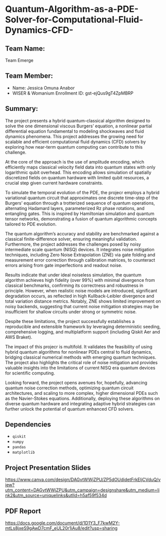 # Quantum-Algorithm-as-a-PDE-Solver-for-Computational-Fluid-Dynamics-CFD-

## Team Name: 
Team Emerge

## Team Member:
- Name: Jessica Omuna Anabor
- WISER & Womanium Enrollment ID: gst-ejQus9gT4ZpMBRP

## Summary:

The project presents a hybrid quantum-classical algorithm designed to solve the one dimensional viscous Burgers’ equation, a nonlinear partial differential equation fundamental to modeling shockwaves and fluid dynamics phenomena. This project addresses the growing need for scalable and efficient computational fluid dynamics (CFD) solvers by exploring how near-term quantum computing can contribute to this challenge.

At the core of the approach is the use of amplitude encoding, which efficiently maps classical velocity field data into quantum states with only logarithmic qubit overhead. This encoding allows simulation of spatially discretized fields on quantum hardware with limited qubit resources, a crucial step given current hardware constraints.

To simulate the temporal evolution of the PDE, the projecr employs a hybrid variational quantum circuit that approximates one discrete time-step of the Burgers’ equation through a trotterized sequence of quantum operations, alternating Hadamard layers, parameterized Rz phase rotations, and entangling gates. This is inspired by Hamiltonian simulation and quantum tensor networks, demonstrating a fusion of quantum algorithmic concepts tailored to PDE evolution.

The quantum algorithm’s accuracy and stability are benchmarked against a classical finite-difference solver, ensuring meaningful validation. Furthermore, the project addresses the challenges posed by noisy intermediate scale quantum (NISQ) devices. It integrates noise mitigation techniques,  including Zero Noise Extrapolation (ZNE) via gate folding and measurement error correction through calibration matrices, to counteract errors arising from gate imperfections and readout noise.

Results indicate that under ideal noiseless simulation, the quantum algorithm achieves high fidelity (over 99%) with minimal divergence from classical benchmarks, confirming its correctness and robustness in principle. However, when realistic noise models are introduced, significant degradation occurs, as reflected in high Kullback-Leibler divergence and total variation distance metrics. Notably, ZNE shows limited improvement on noisy backends, suggesting that current noise mitigation strategies may be insufficient for shallow circuits under strong or symmetric noise.

Despite these limitations, the project successfully establishes a reproducible and extensible framework by leveraging deterministic seeding, comprehensive logging, and multiplatform support (including Qiskit Aer and AWS Braket). 

The impact of this projecr is multifold. It validates the feasibility of using hybrid quantum algorithms for nonlinear PDEs central to fluid dynamics, bridging classical numerical methods with emerging quantum techniques. The project also highlights the critical role of noise mitigation and provides valuable insights into the limitations of current NISQ era quantum devices for scientific computing.

Looking forward, the project opens avenues for, hopefully, advancing quantum noise correction methods, optimizing quantum circuit architectures, and scaling to more complex, higher dimensional PDEs such as the Navier-Stokes equations. Additionally, deploying these algorithms on diverse quantum hardware and integrating adaptive hybrid strategies can further unlock the potential of quantum enhanced CFD solvers.


## Dependencies

- `qiskit`
- `numpy`
- `pandas`
- `matplotlib`

## Project Presentation Slides

https://www.canva.com/design/DAGvtWWjZPU/ZP5dOUdidetFrkEljCVduQ/view?utm_content=DAGvtWWjZPU&utm_campaign=designshare&utm_medium=link2&utm_source=uniquelinks&utlId=h5af59f534d

## PDF Report

https://docs.google.com/document/d/1D1Y3_F7kwM2Y-mtLs8jxeS9gAwD7cmF_eUL20r1iAu8/edit?usp=sharing


